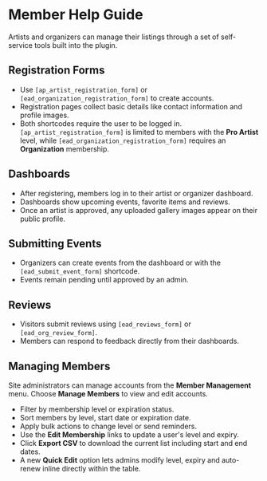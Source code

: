 # Member Help Guide

Artists and organizers can manage their listings through a set of self-service tools built into the plugin.

## Registration Forms
- Use `[ap_artist_registration_form]` or `[ead_organization_registration_form]` to create accounts.
- Registration pages collect basic details like contact information and profile images.
- Both shortcodes require the user to be logged in. `[ap_artist_registration_form]` is limited to members with the **Pro Artist** level, while `[ead_organization_registration_form]` requires an **Organization** membership.

## Dashboards
- After registering, members log in to their artist or organizer dashboard.
- Dashboards show upcoming events, favorite items and reviews.
- Once an artist is approved, any uploaded gallery images appear on their public profile.

## Submitting Events
- Organizers can create events from the dashboard or with the `[ead_submit_event_form]` shortcode.
- Events remain pending until approved by an admin.

## Reviews
- Visitors submit reviews using `[ead_reviews_form]` or `[ead_org_review_form]`.
- Members can respond to feedback directly from their dashboards.

## Managing Members
Site administrators can manage accounts from the **Member Management** menu. Choose **Manage Members** to view and edit accounts.
- Filter by membership level or expiration status.
- Sort members by level, start date or expiration date.
- Apply bulk actions to change level or send reminders.
- Use the **Edit Membership** links to update a user's level and expiry.
- Click **Export CSV** to download the current list including start and end dates.
- A new **Quick Edit** option lets admins modify level, expiry and auto-renew inline directly within the table.
